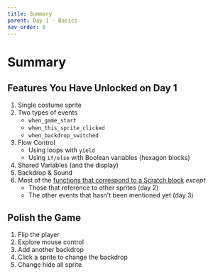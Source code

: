 ```yaml
---
title: Summary
parent: Day 1 - Basics
nav_order: 6
---
```

# Summary

## Features You Have Unlocked on Day 1
1. Single costume sprite
1. Two types of events
    - `when_game_start` 
	- `when_this_sprite_clicked`
	- `when_backdrop_switched` 
1. Flow Control
	- Using loops with `yield`
	- Using `if/else` with Boolean variables (hexagon blocks)
1. Shared Variables (and the display)
1. Backdrop & Sound
1. Most of the [functions that correspond to a Scratch block](../../corresponding-scratch-functionalities/corresponding-scratch-blocks/) *except* 
	- Those that reference to other sprites (day 2)
	- The other events that hasn't been mentioned yet (day 3)

## Polish the Game
1. Flip the player 
2. Explore mouse control 
3. Add another backdrop
3. Click a sprite to change the backdrop
4. Change hide all sprite 